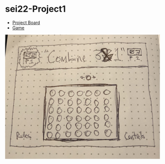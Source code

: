 # sei22-Project1

* [Project Board](https://trello.com/b/FKH6IARp/sei22-project-1)
* [Game](https://austinblaine-project1.netlify.com/)

![Wireframe](/images/wireframe.jpg)
<!-- Format: ![Alt Text](Wireframe Image) -->